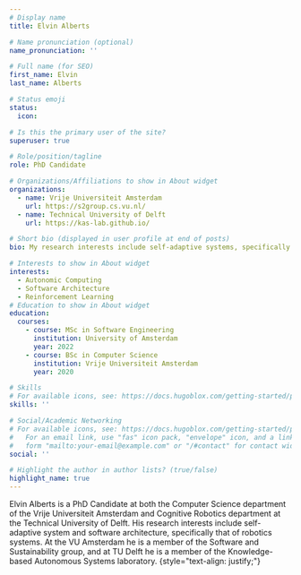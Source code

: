 ```yaml
---
# Display name
title: Elvin Alberts

# Name pronunciation (optional)
name_pronunciation: ''

# Full name (for SEO)
first_name: Elvin
last_name: Alberts

# Status emoji
status:
  icon: 

# Is this the primary user of the site?
superuser: true

# Role/position/tagline
role: PhD Candidate

# Organizations/Affiliations to show in About widget
organizations:
  - name: Vrije Universiteit Amsterdam
    url: https://s2group.cs.vu.nl/
  - name: Technical University of Delft
    url: https://kas-lab.github.io/

# Short bio (displayed in user profile at end of posts)
bio: My research interests include self-adaptive systems, specifically as applied to robotics systems.

# Interests to show in About widget
interests:
  - Autonomic Computing
  - Software Architecture
  - Reinforcement Learning
# Education to show in About widget
education:
  courses:
    - course: MSc in Software Engineering
      institution: University of Amsterdam
      year: 2022
    - course: BSc in Computer Science
      institution: Vrije Universiteit Amsterdam
      year: 2020

# Skills
# For available icons, see: https://docs.hugoblox.com/getting-started/page-builder/#icons
skills: ''

# Social/Academic Networking
# For available icons, see: https://docs.hugoblox.com/getting-started/page-builder/#icons
#   For an email link, use "fas" icon pack, "envelope" icon, and a link in the
#   form "mailto:your-email@example.com" or "/#contact" for contact widget.
social: ''

# Highlight the author in author lists? (true/false)
highlight_name: true
---
```


Elvin Alberts is a PhD Candidate at both the Computer Science department of the Vrije Universiteit Amsterdam and Cognitive Robotics department at the Technical University of Delft. His research interests include self-adaptive system and software architecture, specifically that of robotics systems. At the VU Amsterdam he is a member of the Software and Sustainability group, and at TU Delft he is a member of the Knowledge-based Autonomous
Systems laboratory. 
{style="text-align: justify;"}
